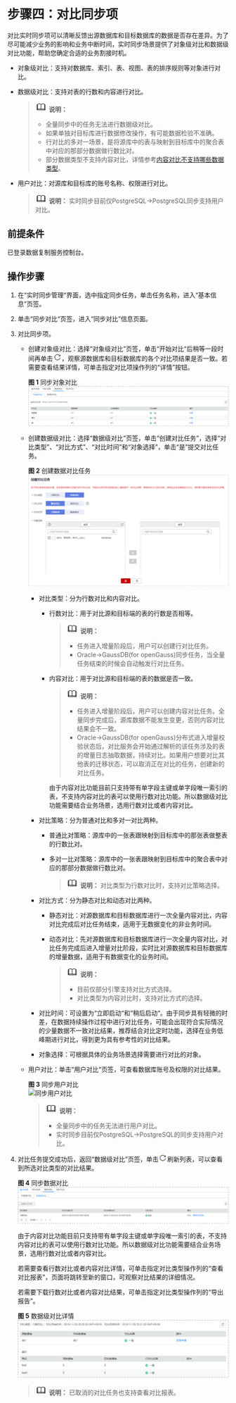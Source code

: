 # 步骤四：对比同步项<a name="drs_10_0012"></a>

对比实时同步项可以清晰反馈出源数据库和目标数据库的数据是否存在差异。为了尽可能减少业务的影响和业务中断时间，实时同步场景提供了对象级对比和数据级对比功能，帮助您确定合适的业务割接时机。

-   对象级对比：支持对数据库、索引、表、视图、表的排序规则等对象进行对比。
-   数据级对比：支持对表的行数和内容进行对比。

    >![](public_sys-resources/icon-note.gif) **说明：** 
    >-   全量同步中的任务无法进行数据级对比。
    >-   如果单独对目标库进行数据修改操作，有可能数据检验不准确。
    >-   行对比的多对一场景，是将源库中的表与映射到目标库中的聚合表中对应的那部分数据做行数比对。
    >-   部分数据类型不支持内容对比，详情参考[内容对比不支持哪些数据类型](https://support.huaweicloud.com/drs_faq/drs_16_1130.html)。


-   用户对比：对源库和目标库的账号名称、权限进行对比。

    >![](public_sys-resources/icon-note.gif) **说明：** 
    >实时同步目前仅PostgreSQL-\>PostgreSQL同步支持用户对比。


## 前提条件<a name="section16256919193311"></a>

已登录数据复制服务控制台。

## 操作步骤<a name="section59386647165940"></a>

1.  在“实时同步管理“界面，选中指定同步任务，单击任务名称，进入“基本信息”页签。
2.  单击“同步对比“页签，进入“同步对比”信息页面。
3.  对比同步项。
    -   创建对象级对比：选择“对象级对比”页签，单击“开始对比“后稍等一段时间再单击![](figures/icon-刷新.png)，观察源数据库和目标数据库的各个对比项结果是否一致。若需要查看结果详情，可单击指定对比项操作列的“详情”按钮。

        **图 1**  同步对象对比<a name="fig8691557193714"></a>  
        ![](figures/同步对象对比.png "同步对象对比")

    -   创建数据级对比：选择“数据级对比”页签，单击“创建对比任务”，选择“对比类型”、“对比方式”、“对比时间”和“对象选择”，单击“是”提交对比任务。

        **图 2**  创建数据对比任务<a name="fig1791016875015"></a>  
        ![](figures/创建数据对比任务.png "创建数据对比任务")

        -   对比类型：分为行数对比和内容对比。
            -   行数对比：用于对比源和目标端的表的行数是否相等。

                >![](public_sys-resources/icon-note.gif) **说明：** 
                >-   任务进入增量阶段后，用户可以创建行对比任务。
                >-   Oracle-\>GaussDB\(for openGauss\)同步任务，当全量任务结束的时候会自动触发行对比任务。

            -   内容对比：用于对比源和目标端的表的数据是否一致。

                >![](public_sys-resources/icon-note.gif) **说明：** 
                >-   任务进入增量阶段后，用户可以创建内容对比任务。全量同步完成后，源库数据不能发生变更，否则内容对比结果会不一致。
                >-   Oracle-\>GaussDB\(for openGauss\)分布式进入增量校验状态后，对比服务会开始通过解析的该任务涉及的表的增量日志抽取数据，持续对比。如果用户想要对比其他表的迁移状态，可以取消正在对比的任务，创建新的对比任务。

                由于内容对比功能目前只支持带有单字段主键或单字段唯一索引的表，不支持内容对比的表可以使用行数对比功能。所以数据级对比功能需要结合业务场景，选用行数对比或者内容对比。

        -   对比策略：分为普通对比和多对一对比两种。
            -   普通比对策略：源库中的一张表跟映射到目标库中的那张表做整表的行数比对。
            -   多对一比对策略：源库中的一张表跟映射到目标库中的聚合表中对应的那部分数据做行数比对。

                >![](public_sys-resources/icon-note.gif) **说明：** 
                >对比类型为行数对比时，支持对比策略选择。


        -   对比方式：分为静态对比和动态对比两种。
            -   静态对比：对源数据库和目标数据库进行一次全量内容对比，内容对比完成后对比任务结束，适用于无数据变化的非业务时间。
            -   动态对比：先对源数据库和目标数据库进行一次全量内容对比，对比任务完成后进入增量对比阶段，实时比对源数据库和目标数据库的增量数据，适用于有数据变化的业务时间。

                >![](public_sys-resources/icon-note.gif) **说明：** 
                >-   目前仅部分引擎支持对比方式选择。
                >-   对比类型为内容对比时，支持对比方式的选择。


        -   对比时间：可设置为“立即启动“和“稍后启动“。由于同步具有轻微的时差，在数据持续操作过程中进行对比任务，可能会出现符合实际情况的少量数据不一致对比结果，推荐结合对比定时功能，选择在业务低峰期进行对比，得到更为具有参考性的对比结果。
        -   对象选择：可根据具体的业务场景选择需要进行对比的对象。

    -   用户对比：单击“用户对比“页签，可查看数据库账号及权限的对比结果。

        **图 3**  同步用户对比<a name="fig73912620319"></a>  
        ![](figures/同步用户对比.png "同步用户对比")

        >![](public_sys-resources/icon-note.gif) **说明：** 
        >-   全量同步中的任务无法进行用户对比。
        >-   实时同步目前仅PostgreSQL-\>PostgreSQL的同步支持用户对比。


4.  对比任务提交成功后，返回“数据级对比”页签，单击![](figures/drs_icon-2.png)刷新列表，可以查看到所选对比类型的对比结果。

    **图 4**  同步数据对比<a name="fig5166151718121"></a>  
    ![](figures/同步数据对比.png "同步数据对比")

    由于内容对比功能目前只支持带有单字段主键或单字段唯一索引的表，不支持内容对比的表可以使用行数对比功能。所以数据级对比功能需要结合业务场景，选用行数对比或者内容对比。

    若需要查看行数对比或者内容对比详情，可单击指定对比类型操作列的“查看对比报表”，页面将跳转至新的窗口，可观察对比结果的详细情况。

    若需要下载行数对比或者内容对比结果，可单击指定对比类型操作列的“导出报告”。

    **图 5**  数据级对比详情<a name="fig498380161919"></a>  
    ![](figures/数据级对比详情.png "数据级对比详情")

    >![](public_sys-resources/icon-note.gif) **说明：** 
    >已取消的对比任务也支持查看对比报表。


